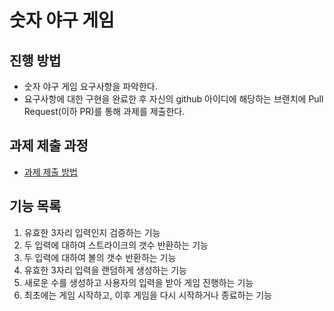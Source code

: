 # 숫자 야구 게임
## 진행 방법
* 숫자 야구 게임 요구사항을 파악한다.
* 요구사항에 대한 구현을 완료한 후 자신의 github 아이디에 해당하는 브랜치에 Pull Request(이하 PR)를 통해 과제를 제출한다.

## 과제 제출 과정
* [과제 제출 방법](https://github.com/next-step/nextstep-docs/tree/master/precourse)

## 기능 목록
1. 유효한 3자리 입력인지 검증하는 기능
2. 두 입력에 대하여 스트라이크의 갯수 반환하는 기능
3. 두 입력에 대하여 볼의 갯수 반환하는 기능
4. 유효한 3자리 입력을 랜덤하게 생성하는 기능
5. 새로운 수를 생성하고 사용자의 입력을 받아 게임 진행하는 기능 
6. 최초에는 게임 시작하고, 이후 게임을 다시 시작하거나 종료하는 기능
